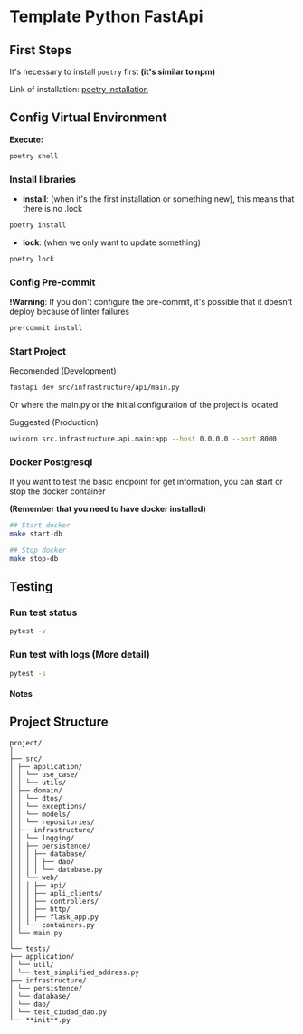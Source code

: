 # Template Python FastApi

## First Steps

It's necessary to install `poetry` first **(it's similar to npm)**

Link of installation: [poetry installation](https://python-poetry.org/docs/)

## Config Virtual Environment

**Execute:**

```sh
poetry shell
```

### Install libraries

* **install**: (when it's the first installation or something new), this means that there is no .lock

```sh
poetry install
```

* **lock**: (when we only want to update something)

```sh
poetry lock
```

### Config Pre-commit

**!Warning**: If you don't configure the pre-commit, it's possible that it doesn't deploy because of linter failures

```sh
pre-commit install
```

### Start Project

Recomended (Development)

```sh
fastapi dev src/infrastructure/api/main.py
```

Or where the main.py or the initial configuration of the project is located

Suggested (Production)

```sh
uvicorn src.infrastructure.api.main:app --host 0.0.0.0 --port 8000
```

### Docker Postgresql

If you want to test the basic endpoint for get information, you can start or stop the docker container

**(Remember that you need to have docker installed)**

```sh
## Start docker
make start-db

## Stop docker
make stop-db
```

## Testing

### Run test status

```sh
pytest -v
```

### Run test with logs (More detail)

```sh
pytest -s
```

#### Notes

## Project Structure

```text
project/
│
├── src/
│ ├── application/
│ │ └── use_case/
│ │ └── utils/
│ ├── domain/
│ │ └── dtos/
│ │ └── exceptions/
│ │ └── models/
│ │ └── repositories/
│ ├── infrastructure/
│ │ └── logging/
│ │ ├── persistence/
│ │ │ ├── database/
│ │ │ │ ├── dao/
│ │ │ │ └── database.py
│ │ └── web/
│ │ │ ├── api/
│ │ │ ├── apli_clients/
│ │ │ ├── controllers/
│ │ │ ├── http/
│ │ │ ├── flask_app.py
│ │ └── containers.py
│ └── main.py
│
└── tests/
├── application/
│ └── util/
│ └── test_simplified_address.py
├── infrastructure/
│ └── persistence/
│ └── database/
│ └── dao/
│ └── test_ciudad_dao.py
└── **init**.py
```
